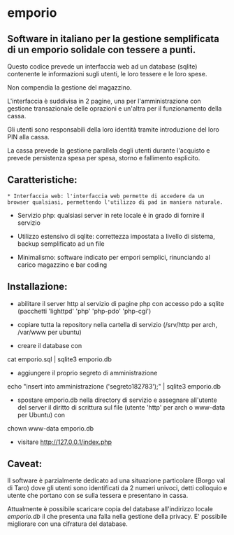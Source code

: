 emporio
=======

Software in italiano per la gestione semplificata di un emporio solidale con tessere a punti.
---------

Questo codice prevede un interfaccia web ad un database (sqlite) contenente le informazioni sugli utenti, le loro tessere 
e le loro spese.

Non compendia la gestione del magazzino.

L'interfaccia è suddivisa in 2 pagine, una per l'amministrazione con gestione transazionale delle oprazioni e un'altra per 
il funzionamento della cassa.

Gli utenti sono responsabili della loro identità tramite introduzione del loro PIN alla cassa.

La cassa prevede la gestione parallela degli utenti durante l'acquisto e prevede persistenza spesa per spesa, storno e 
fallimento esplicito.


Caratteristiche:
-------------

	* Interfaccia web: l'interfaccia web permette di accedere da un browser qualsiasi, permettendo l'utilizzo di pad in maniera naturale.

 * Servizio php: qualsiasi server in rete locale è in grado di fornire il servizio

 * Utilizzo estensivo di sqlite: correttezza impostata a livello di sistema, backup semplificato ad un file

 * Minimalismo: software indicato per empori semplici, rinunciando al carico magazzino e bar coding

Installazione:
----------------

 * abilitare il server http al servizio di pagine php con accesso pdo a sqlite 
   (pacchetti 'lighttpd' 'php' 'php-pdo' 'php-cgi')

 * copiare tutta la repository nella cartella di servizio (/srv/http per arch, /var/www per ubuntu)

 * creare il database con 

  cat emporio.sql | sqlite3 emporio.db
  
  
 * aggiungere il proprio segreto di amministrazione

  echo "insert into amministrazione ('segreto182783');" | sqlite3 emporio.db
  
 * spostare emporio.db nella directory di servizio e assegnare all'utente del server il diritto di scrittura sul file
 (utente 'http' per arch o www-data per Ubuntu) con 

  chown www-data emporio.db

 * visitare http://127.0.0.1/index.php
 
 
Caveat:
---------

Il software è parzialmente dedicato ad una situazione particolare (Borgo val di Taro) dove gli utenti sono identificati da 2 numeri univoci, 
detti colloquio e utente che portano con se sulla tessera e presentano in cassa. 

Attualmente è possibile scaricare copia del database all'indirizzo locale *emporio.db* il che presenta una falla nella 
gestione della privacy. E' possibile migliorare con una cifratura del database.

